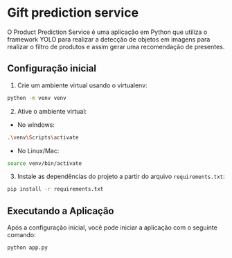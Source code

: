 # Gift prediction service

O Product Prediction Service é uma aplicação em Python que utiliza o framework YOLO para realizar a detecção de objetos em imagens para realizar o filtro de produtos e assim gerar uma recomendação de presentes.

## Configuração inicial

1. Crie um ambiente virtual usando o virtualenv:
```bash
python -m venv venv
```

2. Ative o ambiente virtual:
- No windows:
```bash
.\venv\Scripts\activate
```
- No Linux/Mac:
```bash
source venv/bin/activate
```

3. Instale as dependências do projeto a partir do arquivo `requirements.txt`:
```bash
pip install -r requirements.txt
``` 

## Executando a Aplicação
Após a configuração inicial, você pode iniciar a aplicação com o seguinte comando:

```bash
python app.py
```
